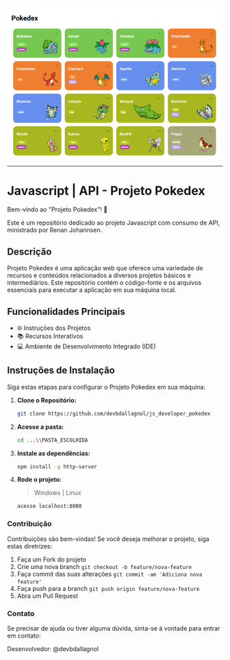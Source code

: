 <img src="./assets/img/pokedex.png" width="500px" alt="Pokedex">

<hr>

# Javascript | API - Projeto Pokedex

Bem-vindo ao "Projeto Pokedex"! 🚀 

Este é um repositório dedicado ao projeto Javascript com consumo de API, ministrado por Renan Johannsen.

## Descrição

Projeto Pokedex é uma aplicação web que oferece uma variedade de recursos e conteúdos relacionados a diversos projetos básicos e intermediários. Este repositório contém o código-fonte e os arquivos essenciais para executar a aplicação em sua máquina local.

## Funcionalidades Principais

- 🌐 Instruções dos Projetos
- 📚 Recursos Interativos
- 💻 Ambiente de Desenvolvimento Integrado (IDE)

## Instruções de Instalação

Siga estas etapas para configurar o Projeto Pokedex em sua máquina:

1. **Clone o Repositório:**

   ```bash
   git clone https://github.com/devbdallagnol/js_developer_pokedex
   ```

2. **Acesse a pasta:**

   ```bash
   cd ...\\PASTA_ESCOLHIDA
   ```

3. **Instale as dependências:**

   ```bash
   npm install -g http-server
   ```
   
4. **Rode o projeto:**
    > Windows | Linux

   ```bash
   acesse localhost:8080
   ```


### Contribuição

Contribuições são bem-vindas! Se você deseja melhorar o projeto, siga estas diretrizes:

1. Faça um Fork do projeto
2. Crie uma nova branch `git checkout -b feature/nova-feature`
3. Faça commit das suas alterações `git commit -am 'Adiciona nova feature'`
4. Faça push para a branch `git push origin feature/nova-feature`
5. Abra um Pull Request

### Contato

Se precisar de ajuda ou tiver alguma dúvida, sinta-se à vontade para entrar em contato:

Desenvolvedor: @devbdallagnol
